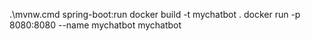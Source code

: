 .\mvnw.cmd spring-boot:run
docker build -t mychatbot .
docker run -p 8080:8080 --name mychatbot mychatbot

